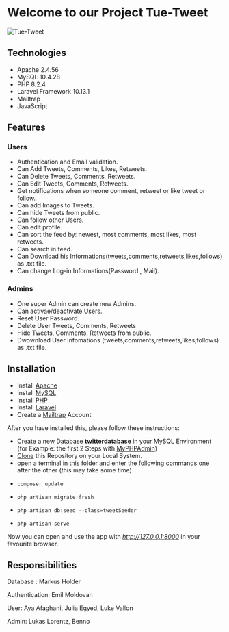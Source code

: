 # Welcome to our Project Tue-Tweet

![Tue-Tweet](https://github.com/Emilmoldovan24/Tue-Tweet/assets/92357718/a4cfc58a-39dc-4136-8760-70111d06a1eb)

 
## Technologies
* Apache 2.4.56
* MySQL 10.4.28
* PHP 8.2.4
* Laravel Framework 10.13.1
* Mailtrap
* JavaScript

## Features
### Users
* Authentication and Email validation. 
* Can Add Tweets, Comments, Likes, Retweets.
* Can Delete Tweets, Comments, Retweets.
* Can Edit Tweets, Comments, Retweets.
* Get notifications when someone comment, retweet or like tweet or follow.
* Can add Images to Tweets.
* Can hide Tweets from public.
* Can follow other Users.
* Can edit profile.
* Can sort the feed by: newest, most comments, most likes, most retweets.
* Can search in feed. 
* Can Download his Informations(tweets,comments,retweets,likes,follows) as .txt file.
* Can change Log-in Informations(Password , Mail). 

### Admins
* One super Admin can create new Admins.
* Can activae/deactivate Users.
* Reset User Password.
* Delete User Tweets, Comments, Retweets
* Hide Tweets, Comments, Retweets from public.
* Dwownload User Infomations (tweets,comments,retweets,likes,follows) as .txt file.
## Installation
* Install [Apache](https://httpd.apache.org/docs/2.4/install.html)
* Install [MySQL](https://dev.mysql.com/doc/mysql-installation-excerpt/5.7/en/)
* Install [PHP](https://www.php.net/manual/en/install.php)
* Install [Laravel](https://laravel.com/docs/7.x/installation)
* Create a [Mailtrap](https://mailtrap.io/) Account

After you have installed this, please follow these instructions:
* Create a new Database **twitterdatabase** in your MySQL Environment (for Example: the first 2 Steps with [MyPHPAdmin](https://www.geeksforgeeks.org/how-to-create-a-new-database-in-phpmyadmin/))
* [Clone](https://docs.github.com/de/repositories/creating-and-managing-repositories/cloning-a-repository) this Repository on your Local System.
* open a terminal in this folder and enter the following commands one after the other (this may take some time)
*     composer update
*     php artisan migrate:fresh
*     php artisan db:seed --class=tweetSeeder
*     php artisan serve

Now you can open and use the app with *http://127.0.0.1:8000* in your favourite browser.  
    

## Responsibilities

Database : Markus Holder  

Authentication: Emil Moldovan

User: Aya Afaghani, Julia Egyed, Luke Vallon

Admin: Lukas Lorentz, Benno
